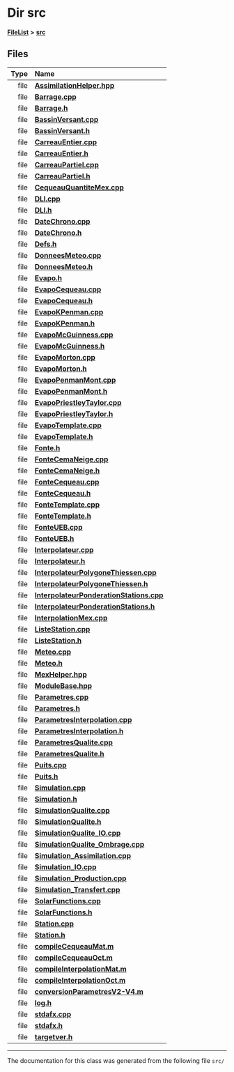 

# Dir src



[**FileList**](files.md) **>** [**src**](dir_68267d1309a1af8e8297ef4c3efbcdba.md)












## Files

| Type | Name |
| ---: | :--- |
| file | [**AssimilationHelper.hpp**](AssimilationHelper_8hpp.md) <br> |
| file | [**Barrage.cpp**](Barrage_8cpp.md) <br> |
| file | [**Barrage.h**](Barrage_8h.md) <br> |
| file | [**BassinVersant.cpp**](BassinVersant_8cpp.md) <br> |
| file | [**BassinVersant.h**](BassinVersant_8h.md) <br> |
| file | [**CarreauEntier.cpp**](CarreauEntier_8cpp.md) <br> |
| file | [**CarreauEntier.h**](CarreauEntier_8h.md) <br> |
| file | [**CarreauPartiel.cpp**](CarreauPartiel_8cpp.md) <br> |
| file | [**CarreauPartiel.h**](CarreauPartiel_8h.md) <br> |
| file | [**CequeauQuantiteMex.cpp**](CequeauQuantiteMex_8cpp.md) <br> |
| file | [**DLI.cpp**](DLI_8cpp.md) <br> |
| file | [**DLI.h**](DLI_8h.md) <br> |
| file | [**DateChrono.cpp**](DateChrono_8cpp.md) <br> |
| file | [**DateChrono.h**](DateChrono_8h.md) <br> |
| file | [**Defs.h**](Defs_8h.md) <br> |
| file | [**DonneesMeteo.cpp**](DonneesMeteo_8cpp.md) <br> |
| file | [**DonneesMeteo.h**](DonneesMeteo_8h.md) <br> |
| file | [**Evapo.h**](Evapo_8h.md) <br> |
| file | [**EvapoCequeau.cpp**](EvapoCequeau_8cpp.md) <br> |
| file | [**EvapoCequeau.h**](EvapoCequeau_8h.md) <br> |
| file | [**EvapoKPenman.cpp**](EvapoKPenman_8cpp.md) <br> |
| file | [**EvapoKPenman.h**](EvapoKPenman_8h.md) <br> |
| file | [**EvapoMcGuinness.cpp**](EvapoMcGuinness_8cpp.md) <br> |
| file | [**EvapoMcGuinness.h**](EvapoMcGuinness_8h.md) <br> |
| file | [**EvapoMorton.cpp**](EvapoMorton_8cpp.md) <br> |
| file | [**EvapoMorton.h**](EvapoMorton_8h.md) <br> |
| file | [**EvapoPenmanMont.cpp**](EvapoPenmanMont_8cpp.md) <br> |
| file | [**EvapoPenmanMont.h**](EvapoPenmanMont_8h.md) <br> |
| file | [**EvapoPriestleyTaylor.cpp**](EvapoPriestleyTaylor_8cpp.md) <br> |
| file | [**EvapoPriestleyTaylor.h**](EvapoPriestleyTaylor_8h.md) <br> |
| file | [**EvapoTemplate.cpp**](EvapoTemplate_8cpp.md) <br> |
| file | [**EvapoTemplate.h**](EvapoTemplate_8h.md) <br> |
| file | [**Fonte.h**](Fonte_8h.md) <br> |
| file | [**FonteCemaNeige.cpp**](FonteCemaNeige_8cpp.md) <br> |
| file | [**FonteCemaNeige.h**](FonteCemaNeige_8h.md) <br> |
| file | [**FonteCequeau.cpp**](FonteCequeau_8cpp.md) <br> |
| file | [**FonteCequeau.h**](FonteCequeau_8h.md) <br> |
| file | [**FonteTemplate.cpp**](FonteTemplate_8cpp.md) <br> |
| file | [**FonteTemplate.h**](FonteTemplate_8h.md) <br> |
| file | [**FonteUEB.cpp**](FonteUEB_8cpp.md) <br> |
| file | [**FonteUEB.h**](FonteUEB_8h.md) <br> |
| file | [**Interpolateur.cpp**](Interpolateur_8cpp.md) <br> |
| file | [**Interpolateur.h**](Interpolateur_8h.md) <br> |
| file | [**InterpolateurPolygoneThiessen.cpp**](InterpolateurPolygoneThiessen_8cpp.md) <br> |
| file | [**InterpolateurPolygoneThiessen.h**](InterpolateurPolygoneThiessen_8h.md) <br> |
| file | [**InterpolateurPonderationStations.cpp**](InterpolateurPonderationStations_8cpp.md) <br> |
| file | [**InterpolateurPonderationStations.h**](InterpolateurPonderationStations_8h.md) <br> |
| file | [**InterpolationMex.cpp**](InterpolationMex_8cpp.md) <br> |
| file | [**ListeStation.cpp**](ListeStation_8cpp.md) <br> |
| file | [**ListeStation.h**](ListeStation_8h.md) <br> |
| file | [**Meteo.cpp**](Meteo_8cpp.md) <br> |
| file | [**Meteo.h**](Meteo_8h.md) <br> |
| file | [**MexHelper.hpp**](MexHelper_8hpp.md) <br> |
| file | [**ModuleBase.hpp**](ModuleBase_8hpp.md) <br> |
| file | [**Parametres.cpp**](Parametres_8cpp.md) <br> |
| file | [**Parametres.h**](Parametres_8h.md) <br> |
| file | [**ParametresInterpolation.cpp**](ParametresInterpolation_8cpp.md) <br> |
| file | [**ParametresInterpolation.h**](ParametresInterpolation_8h.md) <br> |
| file | [**ParametresQualite.cpp**](ParametresQualite_8cpp.md) <br> |
| file | [**ParametresQualite.h**](ParametresQualite_8h.md) <br> |
| file | [**Puits.cpp**](Puits_8cpp.md) <br> |
| file | [**Puits.h**](Puits_8h.md) <br> |
| file | [**Simulation.cpp**](Simulation_8cpp.md) <br> |
| file | [**Simulation.h**](Simulation_8h.md) <br> |
| file | [**SimulationQualite.cpp**](SimulationQualite_8cpp.md) <br> |
| file | [**SimulationQualite.h**](SimulationQualite_8h.md) <br> |
| file | [**SimulationQualite\_IO.cpp**](SimulationQualite__IO_8cpp.md) <br> |
| file | [**SimulationQualite\_Ombrage.cpp**](SimulationQualite__Ombrage_8cpp.md) <br> |
| file | [**Simulation\_Assimilation.cpp**](Simulation__Assimilation_8cpp.md) <br> |
| file | [**Simulation\_IO.cpp**](Simulation__IO_8cpp.md) <br> |
| file | [**Simulation\_Production.cpp**](Simulation__Production_8cpp.md) <br> |
| file | [**Simulation\_Transfert.cpp**](Simulation__Transfert_8cpp.md) <br> |
| file | [**SolarFunctions.cpp**](SolarFunctions_8cpp.md) <br> |
| file | [**SolarFunctions.h**](SolarFunctions_8h.md) <br> |
| file | [**Station.cpp**](Station_8cpp.md) <br> |
| file | [**Station.h**](Station_8h.md) <br> |
| file | [**compileCequeauMat.m**](compileCequeauMat_8m.md) <br> |
| file | [**compileCequeauOct.m**](compileCequeauOct_8m.md) <br> |
| file | [**compileInterpolationMat.m**](compileInterpolationMat_8m.md) <br> |
| file | [**compileInterpolationOct.m**](compileInterpolationOct_8m.md) <br> |
| file | [**conversionParametresV2-V4.m**](conversionParametresV2-V4_8m.md) <br> |
| file | [**log.h**](log_8h.md) <br> |
| file | [**stdafx.cpp**](stdafx_8cpp.md) <br> |
| file | [**stdafx.h**](stdafx_8h.md) <br> |
| file | [**targetver.h**](targetver_8h.md) <br> |



























































------------------------------
The documentation for this class was generated from the following file `src/`

